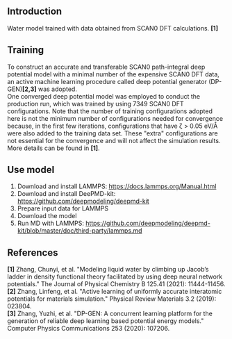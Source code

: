 ## Introduction
Water model trained with data obtained from SCAN0 DFT
calculations. **[1]**  

## Training
To construct an accurate and transferable SCAN0 path-integral deep potential model with a minimal number of the expensive SCAN0 DFT data, an active machine learning procedure called deep potential generator (DP-GEN)**[2,3]** was adopted.  
One converged deep potential model was employed to conduct the production run, which was trained by using 7349 SCAN0 DFT configurations. Note that the number of training configurations adopted here is not the minimum number of configurations needed for convergence because, in the first few iterations, configurations that have ζ > 0.05 eV/Å were also added to the training data set. These "extra" configurations are not essential for the convergence and will not affect the simulation results.  
More details can be found in **[1]**.  


## Use model
1. Download and install LAMMPS: https://docs.lammps.org/Manual.html
2. Download and install DeePMD-kit: https://github.com/deepmodeling/deepmd-kit
3. Prepare input data for LAMMPS
4. Download the model
5. Run MD with LAMMPS: https://github.com/deepmodeling/deepmd-kit/blob/master/doc/third-party/lammps.md

## References
**[1]** Zhang, Chunyi, et al. "Modeling liquid water by climbing up Jacob’s ladder in density functional theory facilitated by using deep neural network potentials." The Journal of Physical Chemistry B 125.41 (2021): 11444-11456.  
**[2]** Zhang, Linfeng, et al. "Active learning of uniformly accurate interatomic potentials for materials simulation." Physical Review Materials 3.2 (2019): 023804.  
**[3]** Zhang, Yuzhi, et al. "DP-GEN: A concurrent learning platform for the generation of reliable deep learning based potential energy models." Computer Physics Communications 253 (2020): 107206.


